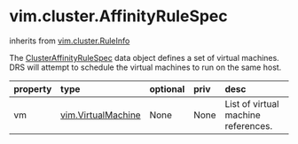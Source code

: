 vim.cluster.AffinityRuleSpec
============================
inherits from [vim.cluster.RuleInfo](docs/vim.cluster.RuleInfo.md)


The <a href="vim.cluster.AffinityRuleSpec.md">ClusterAffinityRuleSpec</a> data object defines a set   of virtual machines. DRS will attempt to schedule the virtual machines   to run on the same host.

| property | type | optional | priv | desc |
|:---------|:-----|:---------|:-----|:-----|
| vm | [vim.VirtualMachine](vim.VirtualMachine.md "vim.VirtualMachine") | None | None | List of virtual machine references. |


